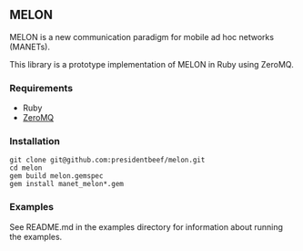 ## MELON

MELON is a new communication paradigm for mobile ad hoc networks (MANETs).

This library is a prototype implementation of MELON in Ruby using ZeroMQ.

### Requirements

* Ruby
* [ZeroMQ](zeromq.org)

### Installation

```
git clone git@github.com:presidentbeef/melon.git
cd melon
gem build melon.gemspec
gem install manet_melon*.gem
```

### Examples

See README.md in the examples directory for information about running the examples.
